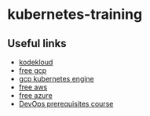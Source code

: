# kubernetes-training
## Useful links
- <a href="https://kodekloud.com/">kodekloud</a>
- <a href="https://cloud.google.com/free/">free gcp</a>
- <a href="https://cloud.google.com/kubernetes-engine/docs/">gcp kubernetes engine</a>
- <a href="https://aws.amazon.com/free/">free aws</a>
- <a href="https://azure.microsoft.com/en-us/free/">free azure</a>
- <a href="https://www.youtube.com/watch?v=Wvf0mBNGjXY">DevOps prerequisites course</a>